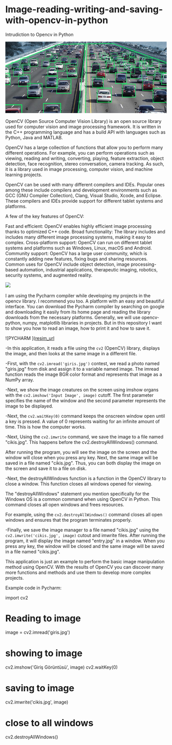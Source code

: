 # Image-reading-writing-and-saving-with-opencv-in-python
Intrudiction to Opencv in Python 


![Opencv- Python Programming ](https://github.com/ElectronicEngineerr/Image-reading-writing-and-saving-with-opencv-in-python/blob/main/cars.jpg)

OpenCV (Open Source Computer Vision Library) is an open source library used for computer vision and image processing framework. It is written in the C++ programming language and has a build API with languages ​​such as Python, Java and MATLAB.

OpenCV has a large collection of functions that allow you to perform many different operations. For example, you can perform operations such as viewing, reading and writing, converting, playing, feature extraction, object detection, face recognition, stereo conversation, camera tracking. As such, it is a library used in image processing, computer vision, and machine learning projects.

OpenCV can be used with many different compilers and IDEs. Popular ones among these include compilers and development environments such as GCC (GNU Compiler Collection), Clang, Visual Studio, Xcode, and Eclipse. These compilers and IDEs provide support for different tablet systems and platforms.

A few of the key features of OpenCV:

Fast and efficient: OpenCV enables highly efficient image processing thanks to optimized C++ code.
Broad functionality: The library includes and includes many different image processing systems, making it easy to complex.
Cross-platform support: OpenCV can run on different tablet systems and platforms such as Windows, Linux, macOS and Android.
Community support: OpenCV has a large user community, which is constantly adding new features, fixing bugs and sharing resources.
Common uses for OpenCV include object detection, image processing-based automation, industrial applications, therapeutic imaging, robotics, security systems, and augmented reality.

![]([resim_url](https://github.com/ElectronicEngineerr/Image-reading-writing-and-saving-with-opencv-in-python/blob/main/opencv_tutorial_header.jpg))


I am using the Pycharm compiler while developing my projects in the opencv library. I recommend you too. A platform with an easy and beautiful interface. You can download the Pycharm compiler by searching on google and downloading it easily from its home page and reading the library downloads from the necessary platforms. Generally, we will use opencv-python, numpy, matplotlib libraries in projects. But in this repository I want to show you how to read an image, how to print it and how to save it.

![PYCHARM ]([resim_url](https://github.com/ElectronicEngineerr/Image-reading-writing-and-saving-with-opencv-in-python/blob/main/PyCharm_IDE.jpg)


-In this application, it reads a file using the `cv2` (OpenCV) library, displays the image, and then looks at the same image in a different file.

-First, with the `cv2.imread('giris.jpg')` contest, we read a photo named "giris.jpg" from disk and assign it to a variable named image. The imread function reads the image BGR color format and represents that image as a NumPy array.

-Next, we show the image creatures on the screen using imshow organs with the `cv2.imshow('Input Image', image)` cutoff. The first parameter specifies the name of the window and the second parameter represents the image to be displayed.

-Next, the `cv2.waitKey(0)` command keeps the onscreen window open until a key is pressed. A value of 0 represents waiting for an infinite amount of time. This is how the computer works.

-Next, Using the `cv2.imwrite` command, we save the image to a file named "cikis.jpg". This happens before the cv2.destroyAllWindows() command.

After running the program, you will see the image on the screen and the window will close when you press any key. Next, the same image will be saved in a file named "cikis.jpg". Thus, you can both display the image on the screen and save it to a file on disk.

-Next, the destroyAllWindows function is a function in the OpenCV library to close a window. This function closes all windows opened for viewing.

The "destroyAllWindows" statement you mention specifically for the Windows OS is a common command when using OpenCV in Python. This command closes all open windows and frees resources.

For example, using the `cv2.destroyAllWindows()` command closes all open windows and ensures that the program terminates properly.


-Finally, we save the image manager to a file named "cikis.jpg" using the `cv2.imwrite('cikis.jpg', image)` cutout and imwrite files.
After running the program, it will display the image named "entry.jpg" in a window. When you press any key, the window will be closed and the same image will be saved in a file named "cikis.jpg".

This application is just an example to perform the basic image manipulation method using OpenCV. With the results of OpenCV you can discover many more functions and methods and use them to develop more complex projects.


Example code in Pycharm:


import cv2

# Reading to image
image = cv2.imread('giris.jpg')

# showing to image
cv2.imshow('Giriş Görüntüsü', image)
cv2.waitKey(0)
# saving to image
cv2.imwrite('cikis.jpg', image)

# close to all windows
cv2.destroyAllWindows()

